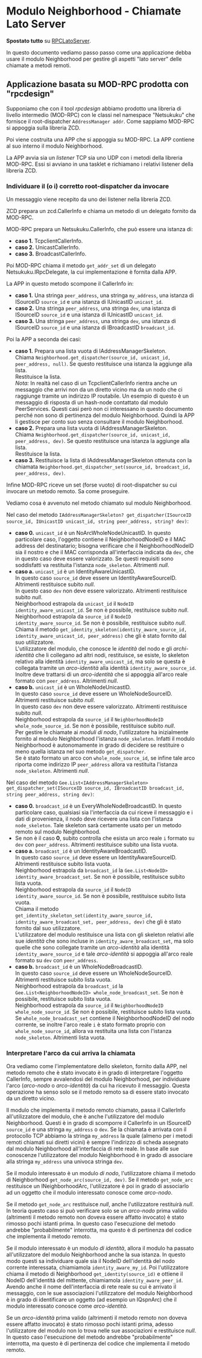 # Modulo Neighborhood - Chiamate Lato Server

**Spostato tutto** su [RPCLatoServer](../DemoneNTKD/RPCLatoServer.md).

In questo documento vediamo passo passo come una applicazione debba usare il modulo Neighborhood per gestire gli aspetti "lato server" delle chiamate a metodi remoti.

## Applicazione basata su MOD-RPC prodotta con "rpcdesign"

Supponiamo che con il tool *rpcdesign* abbiamo prodotto una libreria di livello intermedio (MOD-RPC) con le classi nel namespace "Netsukuku" che fornisce il root-dispatcher `AddressManager addr`. Come sappiamo MOD-RPC si appoggia sulla libreria ZCD.

Poi viene costruita una APP che si appoggia su MOD-RPC. La APP contiene al suo interno il modulo Neighborhood.

La APP avvia sia un *listener* TCP sia uno UDP con i metodi della libreria MOD-RPC. Essi si avviano in una tasklet e richiamano i relativi listener della libreria ZCD.

### Individuare il (o i) corretto root-dispatcher da invocare

Un messaggio viene recepito da uno dei listener nella libreria ZCD.

ZCD prepara un zcd.CallerInfo e chiama un metodo di un delegato fornito da MOD-RPC.

MOD-RPC prepara un Netsukuku.CallerInfo, che può essere una istanza di:

*   **caso 1.** TcpclientCallerInfo.
*   **caso 2.** UnicastCallerInfo.
*   **caso 3.** BroadcastCallerInfo.

Poi MOD-RPC chiama il metodo `get_addr_set` di un delegato Netsukuku.IRpcDelegate, la cui implementazione è fornita dalla APP.

La APP in questo metodo scompone il CallerInfo in:

*   **caso 1.** Una stringa `peer_address`, una stringa `my_address`, una istanza di ISourceID `source_id` e una istanza di IUnicastID `unicast_id`.
*   **caso 2.** Una stringa `peer_address`, una stringa `dev`, una istanza di ISourceID `source_id` e una istanza di IUnicastID `unicast_id`.
*   **caso 3.** Una stringa `peer_address`, una stringa `dev`, una istanza di ISourceID `source_id` e una istanza di IBroadcastID `broadcast_id`.

Poi la APP a seconda dei casi:

*   **caso 1.** Prepara una lista vuota di IAddressManagerSkeleton.  
    Chiama `Neighborhood.get_dispatcher(source_id, unicast_id, peer_address, null)`. Se questo restituisce una istanza la aggiunge alla lista.  
    Restituisce la lista.  
    *Nota:* In realtà nel caso di un TcpclientCallerInfo rientra anche un messaggio che arrivi non da un diretto vicino ma da un nodo che ci raggiunge
    tramite un indirizzo IP routabile. Un esempio di questo è un messaggio di risposta di un hash-node contattato dal modulo PeerServices. Questi
    casi però non ci interessano in questo documento perché non sono di pertinenza del modulo Neighborhood. Quindi la APP li gestisce per conto
    suo senza consultare il modulo Neighborhood.
*   **caso 2.** Prepara una lista vuota di IAddressManagerSkeleton.  
    Chiama `Neighborhood.get_dispatcher(source_id, unicast_id, peer_address, dev)`. Se questo restituisce una istanza la aggiunge alla lista.  
    Restituisce la lista.
*   **caso 3.** Restituisce la lista di IAddressManagerSkeleton ottenuta con la chiamata `Neighborhood.get_dispatcher_set(source_id, broadcast_id, peer_address, dev)`.

Infine MOD-RPC riceve un set (forse vuoto) di root-dispatcher su cui invocare un metodo remoto. Sa come proseguire.

Vediamo cosa è avvenuto nel metodo chiamato sul modulo Neighborhood.

Nel caso del metodo `IAddressManagerSkeleton? get_dispatcher(ISourceID source_id, IUnicastID unicast_id, string peer_address, string? dev)`:

*   **caso 0.** `unicast_id` è un NoArcWholeNodeUnicastID. In questo particolare caso, l'oggetto contiene il NeighborhoodNodeID e il MAC address del destinatario; bisogna verificare che il NeighborhoodNodeID sia il nostro e che il MAC corrisponda all'interfaccia indicata da `dev`, che in questo caso deve essere valorizzato. Se questi requisiti sono soddisfatti va restituita l'istanza `node_skeleton`. Altrimenti *null*.
*   **caso a.** `unicast_id` è un IdentityAwareUnicastID.  
    In questo caso `source_id` deve essere un IdentityAwareSourceID. Altrimenti restituisce subito *null*.  
    In questo caso `dev` non deve essere valorizzato. Altrimenti restituisce subito *null*.  
    Neighborhood estrapola da `unicast_id` il `NodeID identity_aware_unicast_id`. Se non è possibile, restituisce subito *null*.  
    Neighborhood estrapola da `source_id` il `NodeID identity_aware_source_id`. Se non è possibile, restituisce subito *null*.  
    Chiama il metodo `get_identity_skeleton(identity_aware_source_id, identity_aware_unicast_id, peer_address)` che gli è stato fornito dal suo utilizzatore.  
    L'utilizzatore del modulo, che conosce le *identità* del nodo e gli *archi-identità* che li collegano ad altri nodi, restituisce, se esiste, lo skeleton relativo alla identità `identity_aware_unicast_id`, ma solo se questa è collegata tramite un *arco-identità* alla identità `identity_aware_source_id`. Inoltre deve trattarsi di un *arco-identità* che si appoggia all'arco reale formato con `peer_address`. Altrimenti *null*.
*   **caso b.** `unicast_id` è un WholeNodeUnicastID.  
    In questo caso `source_id` deve essere un WholeNodeSourceID. Altrimenti restituisce subito *null*.  
    In questo caso `dev` non deve essere valorizzato. Altrimenti restituisce subito *null*.  
    Neighborhood estrapola da `source_id` il `NeighborhoodNodeID whole_node_source_id`. Se non è possibile, restituisce subito *null*.  
    Per gestire le chiamate ai *moduli di nodo*, l'utilizzatore ha inizialmente fornito al modulo Neighborhood l'istanza `node_skeleton`. Infatti il modulo Neighborhood è autonomamente in grado di decidere se restituire o meno quella istanza nel suo metodo `get_dispatcher`.  
    Se è stato formato un arco con `whole_node_source_id`, se infine tale arco riporta come indirizzo IP `peer_address` allora va restituita l'istanza `node_skeleton`. Altrimenti *null*.

Nel caso del metodo `Gee.List<IAddressManagerSkeleton> get_dispatcher_set(ISourceID source_id, IBroadcastID broadcast_id, string peer_address, string dev)`:

*   **caso 0.** `broadcast_id` è un EveryWholeNodeBroadcastID. In questo particolare caso, qualsiasi sia l'interfaccia da cui riceve il messaggio e i dati di provenienza, il nodo deve ricevere una lista con l'istanza `node_skeleton`. Tale skeleton sarà certamente usato per un metodo remoto sul modulo Neighborhood.
*   Se non è il caso **0**, subito controlla che esista un arco reale `i` formato su `dev` con `peer_address`. Altrimenti restituisce subito una lista vuota.
*   **caso a.** `broadcast_id` è un IdentityAwareBroadcastID.  
    In questo caso `source_id` deve essere un IdentityAwareSourceID. Altrimenti restituisce subito lista vuota.  
    Neighborhood estrapola da `broadcast_id` la `Gee.List<NodeID> identity_aware_broadcast_set`. Se non è possibile, restituisce subito lista vuota.  
    Neighborhood estrapola da `source_id` il `NodeID identity_aware_source_id`. Se non è possibile, restituisce subito lista vuota.  
    Chiama il metodo `get_identity_skeleton_set(identity_aware_source_id, identity_aware_broadcast_set, peer_address, dev)` che gli è stato fornito dal suo utilizzatore.  
    L'utilizzatore del modulo restituisce una lista con gli skeleton relativi alle sue *identità* che sono incluse in `identity_aware_broadcast_set`, ma solo quelle che sono collegate tramite un *arco-identità* alla identità `identity_aware_source_id` e tale *arco-identità* si appoggia all'arco reale formato su `dev` con `peer_address`.
*   **caso b.** `broadcast_id` è un WholeNodeBroadcastID.  
    In questo caso `source_id` deve essere un WholeNodeSourceID. Altrimenti restituisce subito lista vuota.  
    Neighborhood estrapola da `broadcast_id` la `Gee.List<NeighborhoodNodeID> whole_node_broadcast_set`. Se non è possibile, restituisce subito lista vuota.  
    Neighborhood estrapola da `source_id` il `NeighborhoodNodeID whole_node_source_id`. Se non è possibile, restituisce subito lista vuota.  
    Se `whole_node_broadcast_set` contiene il NeighborhoodNodeID del nodo corrente, se inoltre l'arco reale `i` è stato formato proprio con `whole_node_source_id`, allora va restituita una lista con l'istanza `node_skeleton`. Altrimenti lista vuota.

### Interpretare l'arco da cui arriva la chiamata

Ora vediamo come l'implementatore dello skeleton, fornito dalla APP, nel metodo remoto che è stato invocato è in grado di interpretare l'oggetto CallerInfo, sempre avvalendosi del modulo Neighborhood, per individuare l'arco (*arco-nodo* o *arco-identità*) da cui ha ricevuto il messaggio. Questa operazione ha senso solo se il metodo remoto sa di essere stato invocato da un diretto vicino.

Il modulo che implementa il metodo remoto chiamato, passa il CallerInfo all'utilizzatore del modulo, che è anche l'utilizzatore del modulo Neighborhood. Questi è in grado di scomporre il CallerInfo in un ISourceID `source_id` e una stringa `my_address` o `dev`. Se la chiamata è arrivata con il protocollo TCP abbiamo la stringa `my_address` la quale (almeno per i metodi  remoti chiamati sui diretti vicini) è sempre l'indirizzo di scheda assegnato dal modulo Neighborhood all'interfaccia di rete reale. In base alle sue conoscenze l'utilizzatore del modulo Neighborhood è in grado di associare alla stringa `my_address` una univoca stringa `dev`.

Se il modulo interessato è un modulo *di nodo*, l'utilizzatore chiama il metodo di Neighborhood `get_node_arc(source_id, dev)`. Se il metodo `get_node_arc` restituisce un INeighborhoodArc, l'utilizzatore è poi in grado di associarlo ad un oggetto che il modulo interessato conosce come *arco-nodo*.

Se il metodo `get_node_arc` restituisce *null*, anche l'utilizzatore restituirà *null*. In teoria questo caso si può verificare solo se un *arco-nodo* prima valido (altrimenti il metodo remoto non doveva essere affatto invocato) è stato rimosso pochi istanti prima. In questo caso l'esecuzione del metodo andrebbe "probabilmente" interrotta, ma questo è di pertinenza del codice che implementa il metodo remoto.

Se il modulo interessato è un modulo *di identità*, allora il modulo ha passato all'utilizzatore del modulo Neighborhood anche la sua istanza. In questo modo questi sa individuare quale sia il NodeID dell'identità del nodo corrente interessata, chiamiamola `identity_aware_my_id`. Poi l'utilizzatore chiama il metodo di Neighborhood `get_identity(source_id)` e ottiene il NodeID dell'identità del mittente, chiamiamola `identity_aware_peer_id`. Avendo anche il nome dell'interfaccia di rete reale su cui è arrivato il messaggio, con le sue associazioni l'utilizzatore del modulo Neighborhood è in grado di identificare un oggetto (ad esempio un IQspnArc) che il modulo interessato conosce come *arco-identità*.

Se un *arco-identità* prima valido (altrimenti il metodo remoto non doveva essere affatto invocato) è stato rimosso pochi istanti prima, adesso l'utilizzatore del modulo non lo trova nelle sue associazioni e restituisce *null*. In questo caso l'esecuzione del metodo andrebbe "probabilmente" interrotta, ma questo è di pertinenza del codice che implementa il metodo remoto.

